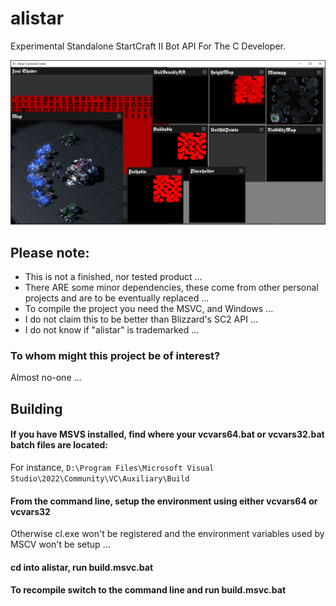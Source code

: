 # alistar
Experimental Standalone StartCraft II Bot API For The C Developer.

![Snapshot](media\alistar_0.1.PNG)

## Please note:
- This is not a finished, nor tested product ...
- There ARE some minor dependencies, these come from other personal projects and are to be eventually replaced ...
- To compile the project you need the MSVC, and Windows ...
- I do not claim this to be better than Blizzard's SC2 API ...
- I do not know if "alistar" is trademarked ...
### To whom might this project be of interest?
Almost no-one ...
## Building
#### If you have MSVS installed, find where your vcvars64.bat or vcvars32.bat batch files are located:
For instance, ```D:\Program Files\Microsoft Visual Studio\2022\Community\VC\Auxiliary\Build```
#### From the command line, setup the environment using either vcvars64 or vcvars32
Otherwise cl.exe won't be registered and the environment variables used by MSCV won't be setup ...
#### cd into alistar, run build.msvc.bat
#### To recompile switch to the command line and run build.msvc.bat
